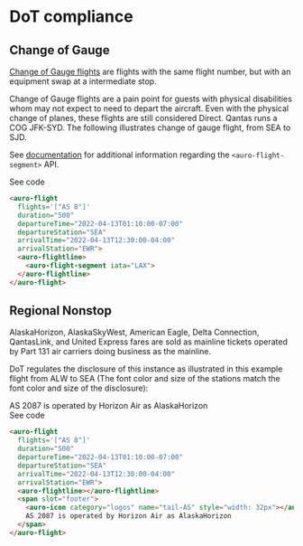 # DoT compliance

## Change of Gauge

[Change of Gauge flights](https://www.travelweekly.com/Mark-Pestronk/Agents-must-identify-change-of-gauge-services) are flights with the same flight number, but with an equipment swap at a intermediate stop.

<auro-alerts information>Change of Gauge flights are a pain point for guests with physical disabilities whom may not expect to need to depart the aircraft. Even with the physical change of planes, these flights are still considered Direct. Qantas runs a COG JFK-SYD.</auro-alerts>
The following illustrates change of gauge flight, from SEA to SJD.

See [documentation](https://auro.alaskaair.com/components/auro/flightline/api) for additional information regarding the `<auro-flight-segment>` API.

<div class="exampleWrapper">
  <!-- AURO-GENERATED-CONTENT:START (FILE:src=./../../apiExamples/changeofgauge.html) -->
  <!-- The below content is automatically added from ./../../apiExamples/changeofgauge.html -->
  <auro-flight
    flights='["AS 8"]'
    duration="500"
    departureTime="2022-04-13T01:10:00-07:00"
    departureStation="SEA"
    arrivalTime="2022-04-13T12:30:00-04:00"
    arrivalStation="EWR">
    <auro-flightline>
      <auro-flight-segment iata="LAX">
    </auro-flightline>
  </auro-flight>
  <!-- AURO-GENERATED-CONTENT:END -->
</div>
<auro-accordion lowProfile justifyRight>
  <span slot="trigger">See code</span>
<!-- AURO-GENERATED-CONTENT:START (CODE:src=./../../apiExamples/changeofgauge.html) -->
<!-- The below code snippet is automatically added from ./../../apiExamples/changeofgauge.html -->

```html
<auro-flight
  flights='["AS 8"]'
  duration="500"
  departureTime="2022-04-13T01:10:00-07:00"
  departureStation="SEA"
  arrivalTime="2022-04-13T12:30:00-04:00"
  arrivalStation="EWR">
  <auro-flightline>
    <auro-flight-segment iata="LAX">
  </auro-flightline>
</auro-flight>
```
<!-- AURO-GENERATED-CONTENT:END -->
</auro-accordion>

## Regional Nonstop

AlaskaHorizon, AlaskaSkyWest, American Eagle, Delta Connection, QantasLink, and United Express fares are sold as mainline tickets operated by Part 131 air carriers doing business as the mainline.

DoT regulates the disclosure of this instance as illustrated in this example flight from ALW to SEA (The font color and size of the stations match the font color and size of the disclosure):

<div class="exampleWrapper">
  <!-- AURO-GENERATED-CONTENT:START (FILE:src=./../../apiExamples/regionalnonstop.html) -->
  <!-- The below content is automatically added from ./../../apiExamples/regionalnonstop.html -->
  <auro-flight
    flights='["AS 8"]'
    duration="500"
    departureTime="2022-04-13T01:10:00-07:00"
    departureStation="SEA"
    arrivalTime="2022-04-13T12:30:00-04:00"
    arrivalStation="EWR">
    <auro-flightline></auro-flightline>
    <span slot="footer">
      <auro-icon category="logos" name="tail-AS" style="width: 32px"></auro-icon>
      AS 2087 is operated by Horizon Air as AlaskaHorizon
    </span>
  </auro-flight>
  <!-- AURO-GENERATED-CONTENT:END -->
</div>
<auro-accordion lowProfile justifyRight>
  <span slot="trigger">See code</span>
<!-- AURO-GENERATED-CONTENT:START (CODE:src=./../../apiExamples/regionalnonstop.html) -->
<!-- The below code snippet is automatically added from ./../../apiExamples/regionalnonstop.html -->

```html
<auro-flight
  flights='["AS 8"]'
  duration="500"
  departureTime="2022-04-13T01:10:00-07:00"
  departureStation="SEA"
  arrivalTime="2022-04-13T12:30:00-04:00"
  arrivalStation="EWR">
  <auro-flightline></auro-flightline>
  <span slot="footer">
    <auro-icon category="logos" name="tail-AS" style="width: 32px"></auro-icon>
    AS 2087 is operated by Horizon Air as AlaskaHorizon
  </span>
</auro-flight>
```
<!-- AURO-GENERATED-CONTENT:END -->
</auro-accordion>
